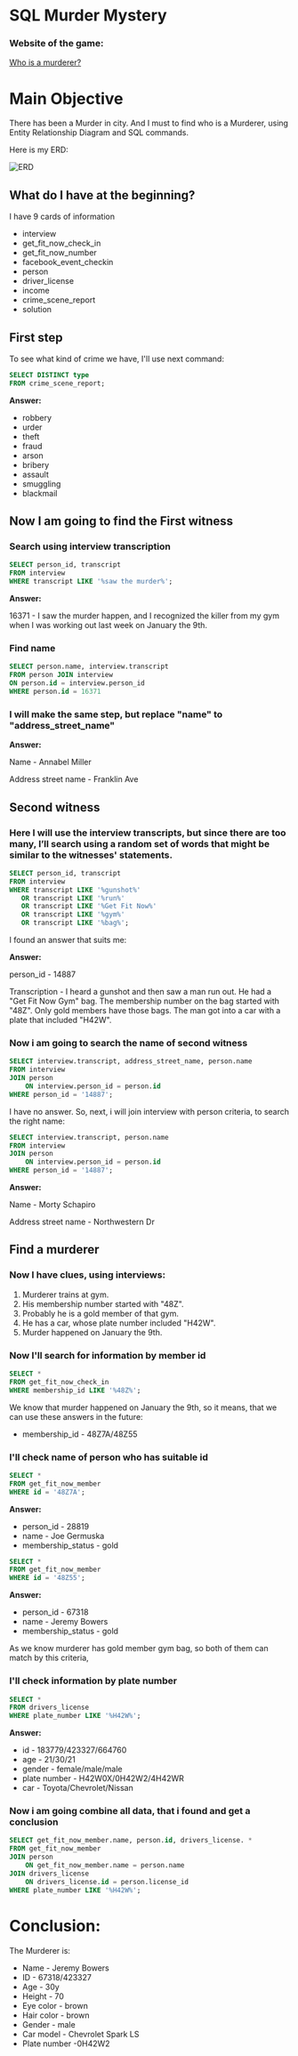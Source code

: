 # SQL Murder Mystery

### Website of the game:

[Who is a murderer?](https://mystery.knightlab.com/walkthrough.html)

# Main Objective

There has been a Murder in city. And I must to find who is a Murderer, using Entity Relationship Diagram and SQL commands.

Here is my ERD:

![ERD](images/erd_database.jpg)


## What do I have at the beginning?

I have 9 cards of information

- interview
- get_fit_now_check_in
- get_fit_now_number
- facebook_event_checkin
- person
- driver_license
- income
- crime_scene_report
- solution

## First step

To see what kind of crime we have, I'll use next command:

```sql
SELECT DISTINCT type 
FROM crime_scene_report;
```

**Answer:**
- robbery
- urder
- theft
- fraud
- arson
- bribery
- assault
- smuggling
- blackmail

## Now I am going to find the First witness

### Search using interview transcription

```sql
SELECT person_id, transcript
FROM interview
WHERE transcript LIKE '%saw the murder%';
```

**Answer:**

16371 - I saw the murder happen, and I recognized the killer from my gym when I was working out last week on January the 9th.

### Find name

``` sql
SELECT person.name, interview.transcript
FROM person JOIN interview
ON person.id = interview.person_id
WHERE person.id = 16371
```

### I will make the same step, but replace "name" to "address_street_name"

**Answer:**

Name - Annabel Miller

Address street name - Franklin Ave

## Second witness

### Here I will use the interview transcripts, but since there are too many, I’ll search using a random set of words that might be similar to the witnesses' statements.

```sql
SELECT person_id, transcript
FROM interview
WHERE transcript LIKE '%gunshot%'
   OR transcript LIKE '%run%'
   OR transcript LIKE '%Get Fit Now%'
   OR transcript LIKE '%gym%'
   OR transcript LIKE '%bag%';
```

I found an answer that suits me:

**Answer:**

person_id - 14887

Transcription - I heard a gunshot and then saw a man run out. He had a "Get Fit Now Gym" bag. The membership number on the bag started with "48Z". Only gold members have those bags. The man got into a car with a plate that included "H42W".

### Now i am going to search the name of second witness

```sql
SELECT interview.transcript, address_street_name, person.name
FROM interview
JOIN person
	ON interview.person_id = person.id
WHERE person_id = '14887';
```

I have no answer. So, next, i will join interview with person criteria, to search the right name:

```sql
SELECT interview.transcript, person.name
FROM interview
JOIN person
	ON interview.person_id = person.id
WHERE person_id = '14887';
```

**Answer:**

Name - Morty Schapiro

Address street name - Northwestern Dr

## Find a murderer

### Now I have clues, using interviews:

1. Murderer trains at gym.
2. His membership number started with "48Z".
3. Probably he is a gold member of that gym.
4. He has a car, whose plate number included "H42W".
5. Murder happened on January the 9th.

### Now I'll search for information by member id

``` sql
SELECT *
FROM get_fit_now_check_in
WHERE membership_id LIKE '%48Z%';
```

We know that murder happened on January the 9th, so it means, that we can use these answers in the future:

- membership_id - 48Z7A/48Z55

### I'll check name of person who has suitable id

``` sql
SELECT *
FROM get_fit_now_member
WHERE id = '48Z7A';
```

**Answer:**

- person_id - 28819
- name - Joe Germuska
- membership_status - gold

``` sql
SELECT *
FROM get_fit_now_member
WHERE id = '48Z55';
``` 

**Answer:**

- person_id - 67318
- name - Jeremy Bowers
- membership_status - gold

As we know murderer has gold member gym bag, so both of them can match by this criteria,

### I'll check information by plate number

``` sql
SELECT *
FROM drivers_license
WHERE plate_number LIKE '%H42W%';
```

**Answer:**

- id - 183779/423327/664760
- age - 21/30/21
- gender - female/male/male
- plate number - H42W0X/0H42W2/4H42WR
- car - Toyota/Chevrolet/Nissan

### Now i am going combine all data, that i found and get a conclusion

``` sql
SELECT get_fit_now_member.name, person.id, drivers_license. *
FROM get_fit_now_member
JOIN person
    ON get_fit_now_member.name = person.name
JOIN drivers_license
    ON drivers_license.id = person.license_id
WHERE plate_number LIKE '%H42W%';
```

# **Conclusion:**

The Murderer is: 

- Name - Jeremy Bowers
- ID - 67318/423327
- Age - 30y
- Height - 70
- Eye color - brown
- Hair color - brown
- Gender - male
- Car model - Chevrolet Spark LS
- Plate number -0H42W2

